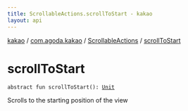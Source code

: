 ```yaml
---
title: ScrollableActions.scrollToStart - kakao
layout: api
---
```


<div class='api-docs-breadcrumbs'><a href="../../index.html">kakao</a> / <a href="../index.html">com.agoda.kakao</a> / <a href="index.html">ScrollableActions</a> / <a href=".">scrollToStart</a></div>

# scrollToStart

<div class="signature"><code><span class="keyword">abstract</span> <span class="keyword">fun </span><span class="identifier">scrollToStart</span><span class="symbol">(</span><span class="symbol">)</span><span class="symbol">: </span><a href="https://kotlinlang.org/api/latest/jvm/stdlib/kotlin/-unit/index.html"><span class="identifier">Unit</span></a></code></div>

Scrolls to the starting position of the view

